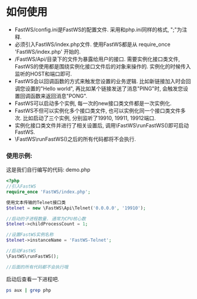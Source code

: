 # 如何使用

- FastWS/config.ini是FastWS的配置文件. 采用和php.ini同样的格式, ";"为注释.
- 必须引入FastWS/index.php文件. 使用FastWS都是从 require_once 'FastWS/index.php' 开始的.
- /FastWS/Api/目录下的文件为暴露给用户的接口. 需要实例化接口类文件, FastWS的使用都是围绕实例化接口文件后的对象来操作的. 实例化的时候传入监听的HOST和端口即可.
- FastWS会以回调函数的方式来触发您设置的业务逻辑. 比如新链接加入时会回调您设置的"Hello world", 再比如某个链接发送了消息"PING"时, 会触发您设置回调函数来返回消息"PONG".
- FastWS可以启动多个实例, 每一次的new接口类文件都是一次实例化.
- FastWS不但可以实例化多个接口类文件, 也可以实例化同一个接口类文件多次. 比如启动了三个实例, 分别监听了19910, 19911, 19912端口.
- 实例化接口类文件并进行了相关设置后, 调用\FastWS\runFastWS()即可启动FastWS.
- \FastWS\runFastWS()之后的所有代码都将不会执行.

### 使用示例:
这是我们自行编写的代码: demo.php
```php
<?php
//引入FastWS
require_once 'FastWS/index.php';

使用文本传输的Telnet接口类
$telnet = new \FastWS\Api\Telnet('0.0.0.0', '19910');

//启动的子进程数量. 通常为CPU核心数
$telnet->childProcessCount = 1;

//设置FastWS实例名称
$telnet->instanceName = 'FastWS-Telnet';

//启动FastWS
\FastWS\runFastWS();

//后面的所有代码都不会执行哦
```

启动后查看一下进程吧.
```bash
ps aux | grep php
```